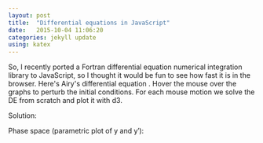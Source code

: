 ```yaml
---
layout: post
title:  "Differential equations in JavaScript"
date:   2015-10-04 11:06:20
categories: jekyll update
using: katex
---
```


So, I recently ported a Fortran differential equation numerical
integration library to JavaScript, so I thought it would be fun
to see how fast it is in the browser. Here's Airy's differential
equation
<span class="equation" data-expr="y'' - xy = 0"></span>
. Hover the mouse over the graphs to perturb the initial
conditions. For each mouse motion we solve the DE from scratch
and plot it with d3.

Solution:
<div id='graph2'></div>
Phase space (parametric plot of y and y&prime;):
<div id='graph3'></div>

<script src="/public/js/odex-demo-bundle.js"></script>

